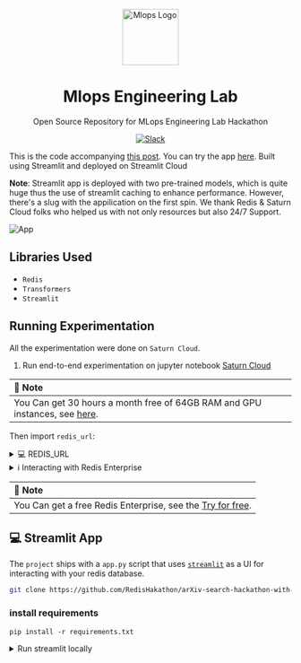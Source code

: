 <html>
    <p align="center"> 
        <img src="https://github.com/RedisHakathon/arXiv-search-hackathon-with-redis-saturnCloud/blob/main/resource/mlops.community%20logo.jpg" alt="Mlops Logo" width="100">
    </p>
    <h1 align="center">
        Mlops Engineering Lab
    </h1>
    <p align="center">
        Open Source Repository for MLops Engineering Lab Hackathon
    </p>
    <p align="center">
        <a href="https://go.mlops.community/slack">
            <img src="https://img.shields.io/badge/slack-join_chat.svg?logo=slack&style=social" alt="Slack" />
        </a>
    </p>
</html> 
  
This is the code accompanying [this post](https://medium.com/@aaomar/arxiv-search-hackathon-with-redis-saturncloud-streamlit-d65ab0e0be2c). You can try the app [here](https://redishakathon-arxiv-search-hackathon-with-redis-satu-app-txqqb0.streamlit.app/). Built using Streamlit and deployed on Streamlit Cloud

**Note**: Streamlit app is deployed with two pre-trained models, which is quite huge thus the use of streamlit caching to enhance performance. However, there's a slug with the appilication on the first spin. We thank Redis & Saturn Cloud folks who helped us with not only resources but also 24/7 Support.  
  
    
    
  
  ![App](https://github.com/RedisHakathon/arXiv-search-hackathon-with-redis-saturnCloud/blob/main/resource/StreamlitApp.gif)



## Libraries Used
* `Redis`
* `Transformers`
* `Streamlit`  

## Running Experimentation
All the experimentation were done on `Saturn Cloud`.

1. Run end-to-end experimentation on jupyter notebook [Saturn Cloud](https://github.com/RedisHakathon/arXiv-search-hackathon-with-redis-saturnCloud/blob/main/backend/SaturnCloud-T4-XLarge%20Jupyter.ipynb)    

| **📝 Note** |
|:---------|
| You Can get 30 hours a month free of 64GB RAM and GPU instances, see [here](https://saturncloud.io/). |  

Then import `redis_url`:

<details>

<summary>💻 REDIS_URL</summary>

---

```bash
 import os
     INDEX_NAME = "index"
     REDIS_HOST = os.environ.get("REDIS_HOST", "--host--name")
     REDIS_PORT = os.environ.get("REDIS_PORT", --port--number)
     REDIS_DB = os.environ.get("REDIS_DB", "--database_name--")
     REDIS_PASSWORD = os.environ.get("REDIS_PASSWORD","--password--")
     REDIS_URL = f"redis://:{REDIS_PASSWORD}@{REDIS_HOST}:{REDIS_PORT}/{REDIS_DB}"
```

---

</details>  

<details>

<summary>ℹ Interacting with Redis Enterprise</summary>

---

Check if there's index in the database:

```
FT._LIST
```

Check for Index data:

```
FT.INFO <index_name>
```

---

</details>

| **📝 Note** |
|:---------|
| You Can get a free Redis Enterprise, see the [Try for free](https://redis.com/try-free/). |  


## 💻 Streamlit App 

The `project` ships with a `app.py` script that uses
[`streamlit`](https://streamlit.io/) as a UI for interacting with your redis database.  

```bash
git clone https://github.com/RedisHakathon/arXiv-search-hackathon-with-redis-saturnCloud
```  
  
  ### install requirements    
``` 
pip install -r requirements.txt 
```  

<details>

<summary> Run streamlit locally </summary>

---

```bash
streamlit run app.py
```

---

</details>    

